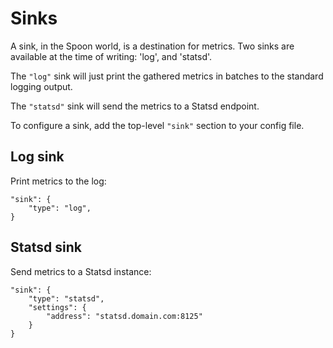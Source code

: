 # Sinks

A sink, in the Spoon world, is a destination for metrics. Two sinks are available
at the time of writing: 'log', and 'statsd'.

The `"log"` sink will just print the gathered metrics in batches to the standard
logging output.

The `"statsd"` sink will send the metrics to a Statsd endpoint.

To configure a sink, add the top-level `"sink"` section to your config file.

## Log sink

Print metrics to the log:

```
"sink": {
    "type": "log",
}
```

## Statsd sink

Send metrics to a Statsd instance:

```
"sink": {
    "type": "statsd",
    "settings": {
        "address": "statsd.domain.com:8125"
    }
}
```
